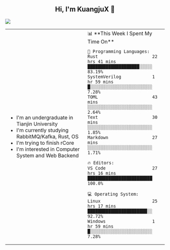 <h2 align="center"> Hi, I'm KuangjuX 👋 </h2>
<p><img src="https://w.wallhaven.cc/full/nz/wallhaven-nz1e8j.jpg"></p>
<table>
    <tr>
        <td valign="center" width="50%">
            <ul>
                <li>I'm an undergraduate in Tianjin University</li>
                <li>I'm currently studying RabbitMQ/Kafka, Rust, OS</li>
                <li>I'm trying to finish rCore</li>
                <li>I'm interested in Computer System and Web Backend</li>
            </ul>
        </td>
       <td valign="top" width="50%">
<!--START_SECTION:waka-->
📊 **This Week I Spent My Time On** 

```text
💬 Programming Languages: 
Rust                     22 hrs 41 mins      ████████████████████░░░░░   83.19% 
SystemVerilog            1 hr 59 mins        █░░░░░░░░░░░░░░░░░░░░░░░░   7.28% 
TOML                     43 mins             ░░░░░░░░░░░░░░░░░░░░░░░░░   2.64% 
Text                     30 mins             ░░░░░░░░░░░░░░░░░░░░░░░░░   1.85% 
Markdown                 27 mins             ░░░░░░░░░░░░░░░░░░░░░░░░░   1.71%

🔥 Editors: 
VS Code                  27 hrs 16 mins      █████████████████████████   100.0%

💻 Operating System: 
Linux                    25 hrs 17 mins      ███████████████████████░░   92.72% 
Windows                  1 hr 59 mins        █░░░░░░░░░░░░░░░░░░░░░░░░   7.28%

```


<!--END_SECTION:waka-->
</td></tr>
</table>
